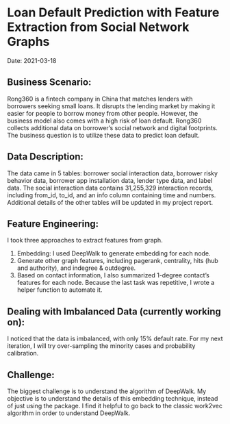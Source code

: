 # Loan Default Prediction with Feature Extraction from Social Network Graphs

Date: 2021-03-18

## Business Scenario:

Rong360 is a fintech company in China that matches lenders with borrowers seeking small loans. It disrupts the lending market by making it easier for people to borrow money from other people. However, the business model also comes with a high risk of loan default. Rong360 collects additional data on borrower’s social network and digital footprints. The business question is to utilize these data to predict loan default. 

## Data Description:

The data came in 5 tables: borrower social interaction data, borrower risky behavior data, borrower app installation data, lender type data, and label data. The social interaction data contains 31,255,329 interaction records, including from_id, to_id, and an info column containing time and numbers. Additional details of the other tables will be updated in my project report. 

## Feature Engineering:

I took three approaches to extract features from graph. 
1. Embedding: I used DeepWalk to generate embedding for each node. 
2. Generate other graph features, including pagerank, centrality, hits (hub and authority), and indegree & outdegree. 
3. Based on contact information, I also summarized 1-degree contact’s features for each node. Because the last task was repetitive, I wrote a helper function to automate it.

## Dealing with Imbalanced Data (currently working on):

I noticed that the data is imbalanced, with only 15% default rate. For my next iteration, I will try over-sampling the minority cases and probability calibration. 

## Challenge:

The biggest challenge is to understand the algorithm of DeepWalk. My objective is to understand the details of this embedding technique, instead of just using the package. I find it helpful to go back to the classic work2vec algorithm in order to understand DeepWalk.
